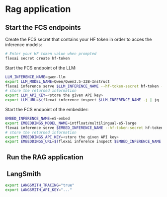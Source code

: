 # Rag application

## Start the FCS endpoints

Create the FCS secret that contains your HF token in order to acces the inference models:

```bash
# Enter your HF token value when prompted
flexai secret create hf-token
```

Start the FCS endpoint of the LLM:

```bash
LLM_INFERENCE_NAME=qwen-llm
export LLM_MODEL_NAME=Qwen/Qwen2.5-32B-Instruct
flexai inference serve $LLM_INFERENCE_NAME --hf-token-secret hf-token -- --model=$LLM_MODEL_NAME --enable-auto-tool-choice --tool-call-parser hermes --max-model-len 16384
# store the returned information
export LLM_API_KEY=<store the given API key>
export LLM_URL=$(flexai inference inspect $LLM_INFERENCE_NAME -j | jq .config.endpointUrl -r)
```

Start the FCS endpoint of the embedder:

```bash
EMBED_INFERENCE_NAME=e5-embed
export EMBEDDINGS_MODEL_NAME=intfloat/multilingual-e5-large
flexai inference serve $EMBED_INFERENCE_NAME --hf-token-secret hf-token -- --model=$EMBEDDINGS_MODEL_NAME --task=embed --trust-remote-code --dtype=float32
# store the returned information
export EMBEDDINGS_API_KEY=<store the given API key>
export EMBEDDINGS_URL=$(flexai inference inspect $EMBED_INFERENCE_NAME -j | jq .config.endpointUrl -r)
```

##  Run the RAG application

##  LangSmith

```bash
export LANGSMITH_TRACING="true"
export LANGSMITH_API_KEY="..."
```
